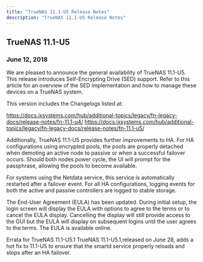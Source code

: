 ```yaml
---
title: "TrueNAS 11.1-U5 Release Notes"
description: "TrueNAS 11.1-U5 Release Notes"
---
```


## TrueNAS 11.1-U5

### June 12, 2018
We are pleased to announce the general availability of TrueNAS 11.1-U5. This release introduces Self-Encrypting Drive (SED) support. Refer to this article for an overview of the SED implementation and how to manage these devices on a TrueNAS system.

This version includes the Changelogs listed at:

https://docs.ixsystems.com/hub/additional-topics/legacy/fn-legacy-docs/release-notes/fn-11.1-u4/
https://docs.ixsystems.com/hub/additional-topics/legacy/fn-legacy-docs/release-notes/fn-11.1-u5/

Additionally, TrueNAS 11.1-U5 provides further improvements to HA. For HA configurations using encrypted pools, the pools are properly detached when demoting an active node to passive or when a successful failover occurs. Should both nodes power cycle, the UI will prompt for the passphrase, allowing the pools to become available.

For systems using the Netdata service, this service is automatically restarted after a failover event. For all HA configurations, logging events for both the active and passive controllers are logged to stable storage.

The End-User Agreement (EULA) has been updated. During initial setup, the login screen will display the EULA with options to agree to the terms or to cancel the EULA display. Cancelling the display will still provide access to the GUI but the EULA will display on subsequent logins until the user agrees to the terms. The EULA is available online.

Errata for TrueNAS 11.1-U5.1
TrueNAS 11.1-U5.1,released on June 28, adds a hot fix to 11.1-U5 to ensure that the smartd service properly reloads and stops after an HA failover.